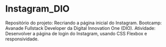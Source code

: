 # Instagram_DIO
Repositório do projeto: Recriando a página inicial do Instagram. 
Bootcamp: Avanade Fullstack Developer da Digital Innovation One (DIO). 
Atividade: Desenvolver a página de login do Instagram, usando CSS Flexbox e responsividade.
